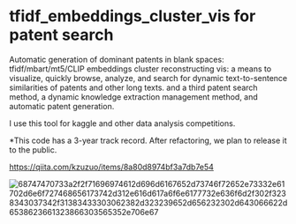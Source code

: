 # tfidf_embeddings_cluster_vis for patent search

Automatic generation of dominant patents in blank spaces: tfidf/mbart/mt5/CLIP embeddings cluster reconstructing vis: a means to visualize, quickly browse, analyze, and search for dynamic text-to-sentence similarities of patents and other long texts. and a third patent search method, a dynamic knowledge extraction management method, and automatic patent generation.

I use this tool for kaggle and other data analysis competitions.

*This code has a 3-year track record. After refactoring, we plan to release it to the public.

https://qiita.com/kzuzuo/items/8a80d8974bf3a7db7e54

![68747470733a2f2f71696974612d696d6167652d73746f72652e73332e61702d6e6f727468656173742d312e616d617a6f6e6177732e636f6d2f302f3238343037342f31383433303062382d323239652d656232302d643066622d6538623661323866303565352e706e67](https://user-images.githubusercontent.com/40045335/175786737-084f83b7-a812-4d40-8279-336cd1dde977.png)
